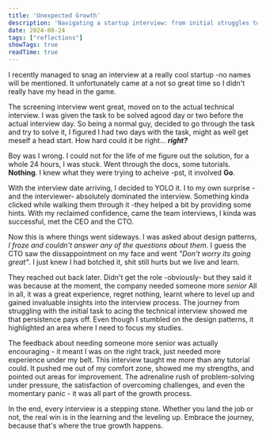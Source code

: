 ```yaml
---
title: 'Unexpected Growth'
description: 'Navigating a startup interview: from initial struggles to surprising triumphs and valuable lessons'
date: 2024-08-24
tags: ["reflections"]
showTags: true
readTime: true
---
```


I recently managed to snag an interview at a really cool startup -no names will be mentioned.
It unfortunately came at a not so great time so I didn't really have my head in the game.

The screening interview went great, moved on to the actual technical interview.
I was given the task to be solved agood day or two before the actual interview day.
So being a normal guy, decided to go through the task and try to solve it, I figured I had two days with the task,
might as well get meself a head start.
How hard could it be right... ***right?***

Boy was I wrong.
I could not for the life of me figure out the solution, for a whole 24 hours, I was stuck. Went through the docs,
some tutorials. **Nothing**.
I knew what they were trying to acheive -pst, it involved **Go**.

With the interview date arriving, I decided to YOLO it. I to my own surprise
-and the interviewer- absolutely dominated the interview.
Something kinda clicked while walking them through it -they helped a bit by providing some hints.
With my reclaimed confidence, came the team interviews, I kinda was successful, met the CEO and the CTO.

Now this is where things went sideways. I was asked about design patterns,
*I froze and couldn't answer any of the questions about them*.
I guess the CTO saw the dissappointment on my face and went *"Don't worry its going great"*.
I just knew I had botched it, shit still hurts but we live and learn.

They reached out back later. Didn't get the role -obviously- but they said it
was because at the moment, the company needed someone more *senior*
All in all, it was a great experience, regret nothing, learnt where to level up
and gained invaluable insights into the interview process.
The journey from struggling with the initial task to acing the technical interview
showed me that persistence pays off. Even though I stumbled on the design patterns,
it highlighted an area where I need to focus my studies.

The feedback about needing someone more senior was actually encouraging - it meant I was on the right track, just needed more experience under my belt.
This interview taught me more than any tutorial could.
It pushed me out of my comfort zone, showed me my strengths, and pointed out areas for improvement.
The adrenaline rush of problem-solving under pressure, the satisfaction of overcoming challenges, and even the momentary panic - it was all part of the growth process.


In the end, every interview is a stepping stone. Whether you land the job or not,
the real win is in the learning and the leveling up. Embrace the journey,
because that's where the true growth happens.



